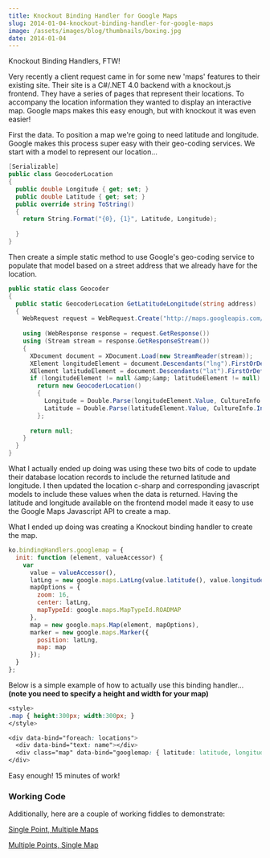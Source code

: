 ```yaml
---
title: Knockout Binding Handler for Google Maps
slug: 2014-01-04-knockout-binding-handler-for-google-maps
image: /assets/images/blog/thumbnails/boxing.jpg
date: 2014-01-04
---
```

Knockout Binding Handlers, FTW!

Very recently a client request came in for some new 'maps' features to their existing site. <!--more-->Their site is a C#/.NET 
4.0 backend with a knockout.js frontend. They have a series of pages that represent their locations. To accompany the location 
information they wanted to display an interactive map. Google maps makes this easy enough, but with knockout it was even easier!

First the data. To position a map we're going to need latitude and longitude. Google makes this process super easy with their 
geo-coding services. We start with a model to represent our location...

```csharp
[Serializable]
public class GeocoderLocation
{
  public double Longitude { get; set; }
  public double Latitude { get; set; }
  public override string ToString()
  {
    return String.Format("{0}, {1}", Latitude, Longitude);
    
  }
}
```

Then create a simple static method to use Google's geo-coding service to populate that model based on a street address that 
we already have for the location.

```csharp
public static class Geocoder
{
  public static GeocoderLocation GetLatitudeLongitude(string address)
  {
    WebRequest request = WebRequest.Create("http://maps.googleapis.com/maps/api/geocode/xml?sensor=false&amp;address=" + HttpUtility.UrlEncode(address));
    
    using (WebResponse response = request.GetResponse())
    using (Stream stream = response.GetResponseStream())
    {
      XDocument document = XDocument.Load(new StreamReader(stream));
      XElement longitudeElement = document.Descendants("lng").FirstOrDefault();
      XElement latitudeElement = document.Descendants("lat").FirstOrDefault();
      if (longitudeElement != null &amp;&amp; latitudeElement != null)
        return new GeocoderLocation()
        {
          Longitude = Double.Parse(longitudeElement.Value, CultureInfo.InvariantCulture),
          Latitude = Double.Parse(latitudeElement.Value, CultureInfo.InvariantCulture)
        };
        
      return null;
    }
  }
}
```

What I actually ended up doing was using these two bits of code to update their database location records to include 
the returned latitude and longitude. I then updated the location c-sharp and corresponding javascript models to include 
these values when the data is returned. Having the latitude and longitude available on the frontend model made it easy to 
use the Google Maps Javascript API to create a map.

What I ended up doing was creating a Knockout binding handler to create the map.

```javascript
ko.bindingHandlers.googlemap = {
  init: function (element, valueAccessor) {
    var
      value = valueAccessor(),
      latLng = new google.maps.LatLng(value.latitude(), value.longitude()),
      mapOptions = {
        zoom: 16,
        center: latLng,
        mapTypeId: google.maps.MapTypeId.ROADMAP
      },
      map = new google.maps.Map(element, mapOptions),
      marker = new google.maps.Marker({
        position: latLng,
        map: map
      });
  }
};
```

Below is a simple example of how to actually use this binding handler... <br />
**(note you need to specify a height and width for your map)**

```css
<style>
.map { height:300px; width:300px; }
</style>

<div data-bind="foreach: locations">
  <div data-bind="text: name"></div>    
  <div class="map" data-bind="googlemap: { latitude: latitude, longitude: longitude }"></div>
</div>
```

Easy enough! 15 minutes of work!

### Working Code  

Additionally, here are a couple of working fiddles to demonstrate:

[Single Point, Multiple Maps](http://jsfiddle.net/stesta/2T3Db/)  

[Multiple Points, Single Map](http://jsfiddle.net/stesta/p3ZT4/)   